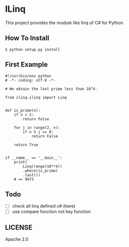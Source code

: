 ILinq
=======

This project provides the module like linq of C# for Python.

## How To Install

```
$ python setup.py install
```

## First Example

```
#!/usr/bin/env python
# -*- coding: utf-8 -*-

# We obtain the last prime less than 10^4.

from ilinq.ilinq import Linq


def is_prime(n):
    if n < 2:
        return False

    for j in range(2, n):
        if n % j == 0:
            return False

    return True


if __name__ == '__main__':
    print(
        Linq(range(10**4))
        .where(is_prime)
        .last())
    # => 9973
```

## Todo

- [ ] check all linq defined c# (here)
- [ ] use compare function not key function

## LICENSE

Apache 2.0
